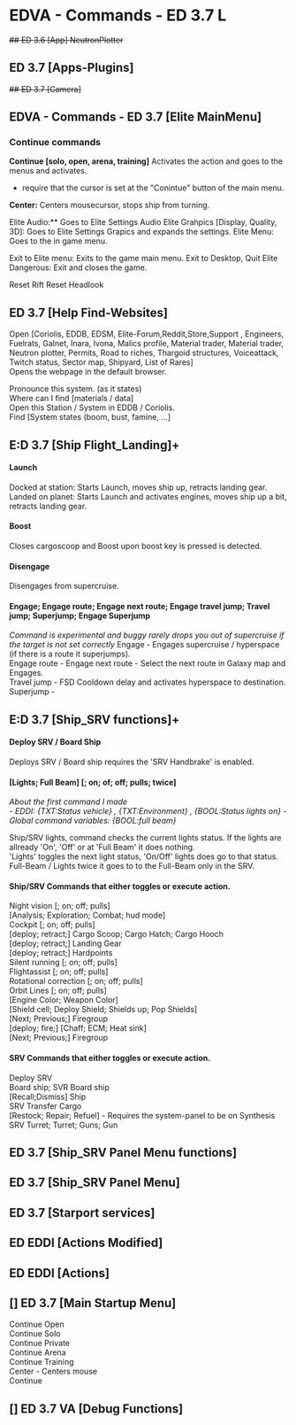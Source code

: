 # EDVA - Commands - ED 3.7 L

~~## ED 3.6 [App] NeutronPlotter~~
## ED 3.7 [Apps-Plugins]
~~## ED 3.7 [Camera]~~
## EDVA - Commands - ED 3.7 [Elite MainMenu]
### Continue commands
**Continue [solo, open, arena, training]**
Activates the action and goes to the menus and activates.
- require that the cursor is set at the "Conintue" button of the main menu.

**Center:** Centers mousecursor, stops ship from turning.

Elite Audio:** Goes to Elite Settings Audio
Elite Grahpics [Display, Quality, 3D]: Goes to Elite Settings Grapics and expands the settings.
Elite Menu: Goes to the in game menu.

Exit to Elite menu: Exits to the game main menu.
Exit to Desktop, Quit Elite Dangerous: Exit and closes the game.

Reset Rift
Reset Headlook

## ED 3.7 [Help Find-Websites]
Open [Coriolis, EDDB, EDSM, Elite-Forum,Reddit,Store,Support , Engineers, Fuelrats, Galnet, Inara, Ivona, Malics profile, Material trader, Material trader, Neutron plotter, Permits, Road to riches, Thargoid structures, Voiceattack, Twitch status, Sector map, Shipyard, List of Rares]  
Opens the webpage in the default browser.  
  
Pronounce this system. (as it states)  
Where can I find [materials / data]  
Open this Station / System in EDDB / Coriolis.  
Find [System states (boom, bust, famine, ...]  

## E:D 3.7 [Ship Flight_Landing]+
#### Launch
Docked at station: Starts Launch, moves ship up, retracts landing gear.  
Landed on planet: Starts Launch and activates engines, moves ship up a bit, retracts landing gear.

#### Boost
Closes cargoscoop and Boost upon boost key is pressed is detected.
#### Disengage
Disengages from supercruise.

#### Engage; Engage route; Engage next route; Engage travel jump; Travel jump; Superjump; Engage Superjump
*Command is experimental and buggy*
*rarely drops you out of supercruise if the target is not set correctly*
Engage - Engages supercruise / hyperspace (if there is a route it superjumps).  
Engage route - 
Engage next route - Select the next route in Galaxy map and Engages.  
Travel jump - FSD Cooldown delay and activates hyperspace to destination.  
Superjump - 



## E:D 3.7 [Ship_SRV functions]+

#### Deploy SRV / Board Ship
Deploys SRV / Board ship requires the 'SRV Handbrake' is enabled.

#### [Lights; Full Beam] [; on; of; off; pulls; twice]
*About the first command I made*  
*- EDDI: {TXT:Status vehicle} , {TXT:Environment} , {BOOL:Status lights on} - Global command variables: {BOOL:full beam}*  
  
Ship/SRV lights, command checks the current lights status. 
If the lights are allready 'On', 'Off' or at 'Full Beam' it does nothing.  
'Lights' toggles the next light status, 'On/Off' lights does go to that status.  
Full-Beam / Lights twice it goes to to the Full-Beam only in the SRV.  

#### Ship/SRV Commands that either toggles or execute action.
Night vision [; on; off; pulls]  
[Analysis; Exploration; Combat; hud mode]  
Cockpit [; on; off; pulls]  
[deploy; retract;] Cargo Scoop; Cargo Hatch; Cargo Hooch  
[deploy; retract;] Landing Gear  
[deploy; retract;] Hardpoints  
Silent running [; on; off; pulls]  
Flightassist [; on; off; pulls]  
Rotational correction [; on; off; pulls]  
Orbit Lines [; on; off; pulls]  
[Engine Color; Weapon Color]  
[Shield cell; Deploy Shield; Shields up; Pop Shields]  
[Next; Previous;] Firegroup  
[deploy; fire;] [Chaff; ECM; Heat sink]  
[Next; Previous;] Firegroup  

#### SRV Commands that either toggles or execute action.
Deploy SRV  
Board ship; SVR Board ship  
[Recall;Dismiss] Ship  
SRV Transfer Cargo  
[Restock; Repair; Refuel] - Requires the system-panel to be on Synthesis
SRV Turret; Turret; Guns; Gun

## ED 3.7 [Ship_SRV Panel Menu functions]
## ED 3.7 [Ship_SRV Panel Menu]
## ED 3.7 [Starport services]
## ED EDDI [Actions Modified]
## ED EDDI [Actions]
## [] ED 3.7 [Main Startup Menu]
Continue Open  
Continue Solo  
Continue Private  
Continue Arena  
Continue Training  
Center - Centers mouse  
Continue   
## [] ED 3.7 VA [Debug Functions]